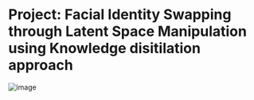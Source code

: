 # Project: Facial Identity Swapping through Latent Space Manipulation using Knowledge disitilation approach
![image](https://github.com/Optimus-Q/FaceSwap/assets/46313772/3cf1414c-1a23-4ff0-ae97-3e8ce1f20cb6)
